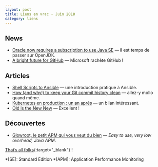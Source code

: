 ```yaml
---
layout: post
title: Liens en vrac - Juin 2018
category: liens
---
```


## News

- [Oracle now requires a subscription to use Java SE](https://www.javaworld.com/article/3284081/oracle-now-requires-a-subscription-to-use-java-se.html)
  — il est temps de passer sur OpenJDK.
- [A bright future for GitHub](https://github.blog/2018-06-04-github-microsoft/)
  — Microsoft rachète GitHub !

## Articles

- [Shell Scripts to Ansible](https://www.ansible.com/blog/shell-scripts-to-ansible)
  — une introduction pratique à Ansible.
- [How (and why!) to keep your Git commit history clean](https://about.gitlab.com/blog/2018/06/07/keeping-git-commit-history-clean/)
  — allez-y mollo quand même.
- [Kubernetes en production : un an après](https://www.youtube.com/watch?v=A_hAH_yXS2w&feature=youtu.be)
  — un bilan intéressant.
- [Old Is the New New](https://www.youtube.com/watch?v=AbgsfeGvg3E&feature=youtu.be)
  — Excellent !

## Découvertes

- [Glowroot, le petit APM qui vous veut du bien](https://www.youtube.com/watch?v=j5o4bETXoPo)
  — _Easy to use, very low overhead, Java APM_.

[That’s all folks](https://www.youtube.com/watch?v=NPrpNhEs15Y "Lofofora - Les Gens"){:target="_blank"} !

<!-- prettier-ignore-start -->
*[SE]: Standard Edition
*[APM]: Application Performance Monitoring
<!-- prettier-ignore-end -->
